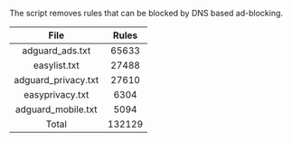 The script removes rules that can be blocked by DNS based ad-blocking.


| File | Rules |
|:----:|:-----:|
| adguard_ads.txt | 65633 |
| easylist.txt | 27488 |
| adguard_privacy.txt | 27610 |
| easyprivacy.txt | 6304 |
| adguard_mobile.txt | 5094 |
| Total | 132129 |